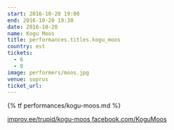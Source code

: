 ```yaml
---
start: 2016-10-20 19:00
end: 2016-10-20 19:30
date: 2016-10-20
name: Kogu Moos
title: performances.titles.kogu_moos
country: est
tickets:
  - 6
  - 8
image: performers/moos.jpg
venue: soprus
ticket_url:
---
```


{% tf performances/kogu-moos.md %}

<a href="http://improv.ee/trupid/kogu-moos/" target="_blank" class="btn btn-info">
    <i class="fa fa-external-link"></i> improv.ee/trupid/kogu-moos
</a>

<a href="http://www.facebook.com/KoguMoos" target="_blank" class="btn btn-info">
    <i class="fa fa-facebook"></i> facebook.com/KoguMoos
</a>
